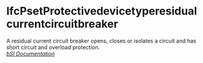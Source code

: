 IfcPsetProtectivedevicetyperesidualcurrentcircuitbreaker
========================================================
A residual current circuit breaker opens, closes or isolates a circuit and has
short circuit and overload protection.  
[ _bSI
Documentation_](https://standards.buildingsmart.org/IFC/DEV/IFC4_2/FINAL/HTML/schema/ifcelectricaldomain/pset/pset_protectivedevicetyperesidualcurrentcircuitbreaker.htm)


